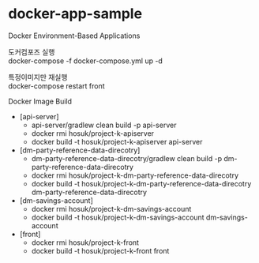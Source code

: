 # docker-app-sample
Docker Environment-Based Applications

<p>
도커컴포즈 실행
<br>
docker-compose -f docker-compose.yml up -d
</p>
<p>
특정이미지만 재실행
<br>
docker-compose restart front
</p>
<p>
Docker Image Build
</p>
<ul>
<li>
    [api-server]<br>
    <ul>
        <li>api-server/gradlew clean build -p api-server</li>
        <li>docker rmi hosuk/project-k-apiserver</li>
        <li>docker build -t hosuk/project-k-apiserver api-server</li>
    </ul>
</li>
<li>
    [dm-party-reference-data-direcotry]<br>
    <ul>
        <li>dm-party-reference-data-direcotry/gradlew clean build -p dm-party-reference-data-direcotry</li>
        <li>docker rmi hosuk/project-k-dm-party-reference-data-direcotry</li>
        <li>docker build -t hosuk/project-k-dm-party-reference-data-direcotry dm-party-reference-data-direcotry</li>
    </ul>
</li>
<li>
    [dm-savings-account]<br>
    <ul>
        <li>docker rmi hosuk/project-k-dm-savings-account</li>
        <li>docker build -t hosuk/project-k-dm-savings-account dm-savings-account</li>
    </ul>
</li>
<li>
    [front]<br>
    <ul>
        <li>docker rmi hosuk/project-k-front</li>
        <li>docker build -t hosuk/project-k-front front</li>
    </ul>
</li>
</ul>